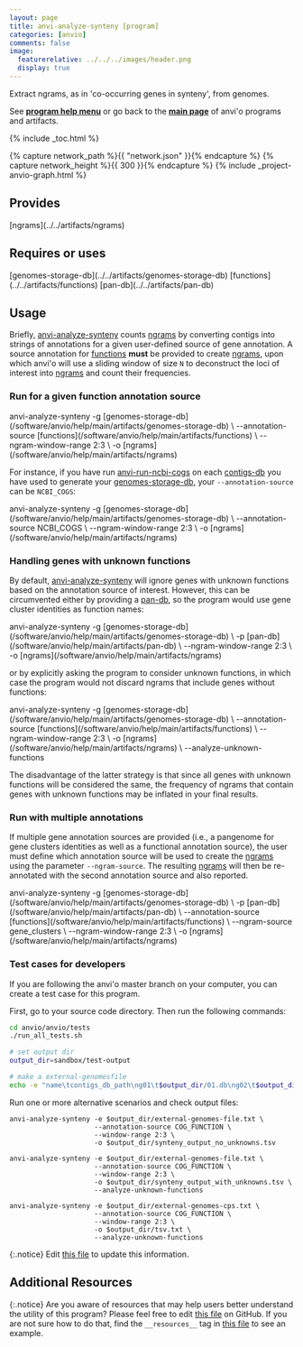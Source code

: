 ```yaml
---
layout: page
title: anvi-analyze-synteny [program]
categories: [anvio]
comments: false
image:
  featurerelative: ../../../images/header.png
  display: true
---
```


Extract ngrams, as in &#x27;co-occurring genes in synteny&#x27;, from genomes.

See **[program help menu](../../../vignette#anvi-analyze-synteny)** or go back to the **[main page](../../)** of anvi'o programs and artifacts.


{% include _toc.html %}
<div id="svg" class="subnetwork"></div>
{% capture network_path %}{{ "network.json" }}{% endcapture %}
{% capture network_height %}{{ 300 }}{% endcapture %}
{% include _project-anvio-graph.html %}


## Provides

<p style="text-align: left" markdown="1"><span class="artifact-p">[ngrams](../../artifacts/ngrams)</span></p>

## Requires or uses

<p style="text-align: left" markdown="1"><span class="artifact-r">[genomes-storage-db](../../artifacts/genomes-storage-db)</span> <span class="artifact-r">[functions](../../artifacts/functions)</span> <span class="artifact-r">[pan-db](../../artifacts/pan-db)</span></p>

## Usage


Briefly, <span class="artifact-n">[anvi-analyze-synteny](/software/anvio/help/main/programs/anvi-analyze-synteny)</span> counts <span class="artifact-n">[ngrams](/software/anvio/help/main/artifacts/ngrams)</span> by converting contigs into strings of annotations for a given user-defined source of gene annotation. A source annotation for <span class="artifact-n">[functions](/software/anvio/help/main/artifacts/functions)</span> **must** be provided to create <span class="artifact-n">[ngrams](/software/anvio/help/main/artifacts/ngrams)</span>, upon which anvi'o will use a sliding window of size `N` to deconstruct the loci of interest into <span class="artifact-n">[ngrams](/software/anvio/help/main/artifacts/ngrams)</span> and count their frequencies.

### Run for a given function annotation source

<div class="codeblock" markdown="1">
anvi&#45;analyze&#45;synteny &#45;g <span class="artifact&#45;n">[genomes&#45;storage&#45;db](/software/anvio/help/main/artifacts/genomes&#45;storage&#45;db)</span> \
                     &#45;&#45;annotation&#45;source <span class="artifact&#45;n">[functions](/software/anvio/help/main/artifacts/functions)</span> \
                     &#45;&#45;ngram&#45;window&#45;range 2:3 \
                     &#45;o <span class="artifact&#45;n">[ngrams](/software/anvio/help/main/artifacts/ngrams)</span>
</div>

For instance, if you have run <span class="artifact-n">[anvi-run-ncbi-cogs](/software/anvio/help/main/programs/anvi-run-ncbi-cogs)</span> on each <span class="artifact-n">[contigs-db](/software/anvio/help/main/artifacts/contigs-db)</span> you have used to generate your <span class="artifact-n">[genomes-storage-db](/software/anvio/help/main/artifacts/genomes-storage-db)</span>, your `--annotation-source` can be `NCBI_COGS`:

<div class="codeblock" markdown="1">
anvi&#45;analyze&#45;synteny &#45;g <span class="artifact&#45;n">[genomes&#45;storage&#45;db](/software/anvio/help/main/artifacts/genomes&#45;storage&#45;db)</span> \
                     &#45;&#45;annotation&#45;source NCBI_COGS \
                     &#45;&#45;ngram&#45;window&#45;range 2:3 \
                     &#45;o <span class="artifact&#45;n">[ngrams](/software/anvio/help/main/artifacts/ngrams)</span>
</div>


### Handling genes with unknown functions 

By default, <span class="artifact-n">[anvi-analyze-synteny](/software/anvio/help/main/programs/anvi-analyze-synteny)</span> will ignore genes with unknown functions based on the annotation source of interest. However, this can be circumvented either by providing a <span class="artifact-n">[pan-db](/software/anvio/help/main/artifacts/pan-db)</span>, so the program would use gene cluster identities as function names:

<div class="codeblock" markdown="1">
anvi&#45;analyze&#45;synteny &#45;g <span class="artifact&#45;n">[genomes&#45;storage&#45;db](/software/anvio/help/main/artifacts/genomes&#45;storage&#45;db)</span> \
                     &#45;p <span class="artifact&#45;n">[pan&#45;db](/software/anvio/help/main/artifacts/pan&#45;db)</span> \
                     &#45;&#45;ngram&#45;window&#45;range 2:3 \
                     &#45;o <span class="artifact&#45;n">[ngrams](/software/anvio/help/main/artifacts/ngrams)</span>
</div>

or by explicitly asking the program to consider unknown functions, in which case the program would not discard ngrams that include genes without functions:

<div class="codeblock" markdown="1">
anvi&#45;analyze&#45;synteny &#45;g <span class="artifact&#45;n">[genomes&#45;storage&#45;db](/software/anvio/help/main/artifacts/genomes&#45;storage&#45;db)</span> \
                     &#45;&#45;annotation&#45;source <span class="artifact&#45;n">[functions](/software/anvio/help/main/artifacts/functions)</span> \
                     &#45;&#45;ngram&#45;window&#45;range 2:3 \
                     &#45;o <span class="artifact&#45;n">[ngrams](/software/anvio/help/main/artifacts/ngrams)</span> \
                     &#45;&#45;analyze&#45;unknown&#45;functions
</div>

The disadvantage of the latter strategy is that since all genes with unknown functions will be considered the same, the frequency of ngrams that contain genes with unknown functions may be inflated in your final results.

### Run with multiple annotations

If multiple gene annotation sources are provided (i.e., a pangenome for gene clusters identities as well as a functional annotation source), the user must define which annotation source will be used to create the <span class="artifact-n">[ngrams](/software/anvio/help/main/artifacts/ngrams)</span> using the parameter `--ngram-source`. The resulting <span class="artifact-n">[ngrams](/software/anvio/help/main/artifacts/ngrams)</span> will then be re-annotated with the second annotation source and also reported. 

<div class="codeblock" markdown="1">
anvi&#45;analyze&#45;synteny &#45;g <span class="artifact&#45;n">[genomes&#45;storage&#45;db](/software/anvio/help/main/artifacts/genomes&#45;storage&#45;db)</span> \
                     &#45;p <span class="artifact&#45;n">[pan&#45;db](/software/anvio/help/main/artifacts/pan&#45;db)</span> \
                     &#45;&#45;annotation&#45;source <span class="artifact&#45;n">[functions](/software/anvio/help/main/artifacts/functions)</span> \
                     &#45;&#45;ngram&#45;source gene_clusters \
                     &#45;&#45;ngram&#45;window&#45;range 2:3 \
                     &#45;o <span class="artifact&#45;n">[ngrams](/software/anvio/help/main/artifacts/ngrams)</span>
</div>

### Test cases for developers

If you are following the anvi'o master branch on your computer, you can create a test case for this program.

First, go to your source code directory. Then run the following commands:

``` bash
cd anvio/anvio/tests
./run_all_tests.sh

# set output dir
output_dir=sandbox/test-output

# make a external-genomesfile
echo -e "name\tcontigs_db_path\ng01\t$output_dir/01.db\ng02\t$output_dir/02.db\ng03\t$output_dir/03.db" > $output_dir/external-genomes-file.txt
```

Run one or more alternative scenarios and check output files:

```
anvi-analyze-synteny -e $output_dir/external-genomes-file.txt \
                     --annotation-source COG_FUNCTION \
                     --window-range 2:3 \
                     -o $output_dir/synteny_output_no_unknowns.tsv

anvi-analyze-synteny -e $output_dir/external-genomes-file.txt \
                     --annotation-source COG_FUNCTION \
                     --window-range 2:3 \
                     -o $output_dir/synteny_output_with_unknowns.tsv \
                     --analyze-unknown-functions

anvi-analyze-synteny -e $output_dir/external-genomes-cps.txt \
                     --annotation-source COG_FUNCTION \
                     --window-range 2:3 \
                     -o $output_dir/tsv.txt \
                     --analyze-unknown-functions
```


{:.notice}
Edit [this file](https://github.com/merenlab/anvio/tree/master/anvio/docs/programs/anvi-analyze-synteny.md) to update this information.


## Additional Resources



{:.notice}
Are you aware of resources that may help users better understand the utility of this program? Please feel free to edit [this file](https://github.com/merenlab/anvio/tree/master/bin/anvi-analyze-synteny) on GitHub. If you are not sure how to do that, find the `__resources__` tag in [this file](https://github.com/merenlab/anvio/blob/master/bin/anvi-interactive) to see an example.
